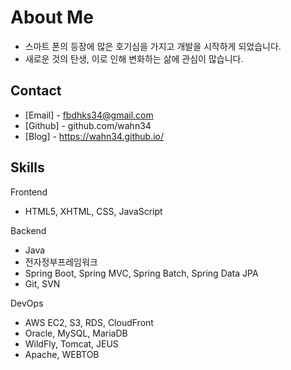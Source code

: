 # About Me
- 스마트 폰의 등장에 많은 호기심을 가지고 개발을 시작하게 되었습니다.
- 새로운 것의 탄생, 이로 인해 변화하는 삶에 관심이 많습니다.

## Contact
- [Email] - fbdhks34@gmail.com
- [Github] - github.com/wahn34
- [Blog] - https://wahn34.github.io/ 

## Skills
Frontend
- HTML5, XHTML, CSS, JavaScript

Backend
- Java
- 전자정부프레임워크
- Spring Boot, Spring MVC, Spring Batch, Spring Data JPA
- Git, SVN

DevOps
- AWS EC2, S3, RDS, CloudFront
- Oracle, MySQL, MariaDB
- WildFly, Tomcat, JEUS
- Apache, WEBTOB



